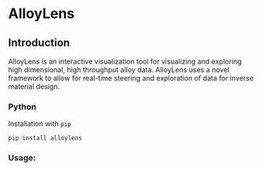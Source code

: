 # AlloyLens

## Introduction

AlloyLens is an interactive visualization tool for visualizing and exploring high dimensional, high throughput alloy data. AlloyLens uses a novel framework to allow for real-time steering and exploration of data for inverse material design.

### Python

Installation with `pip`

```
pip install alloylens
```

### Usage:

